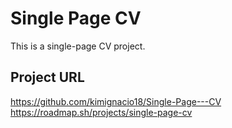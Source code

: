 # Single Page CV

This is a single-page CV project.

## Project URL
https://github.com/kimignacio18/Single-Page---CV
https://roadmap.sh/projects/single-page-cv
